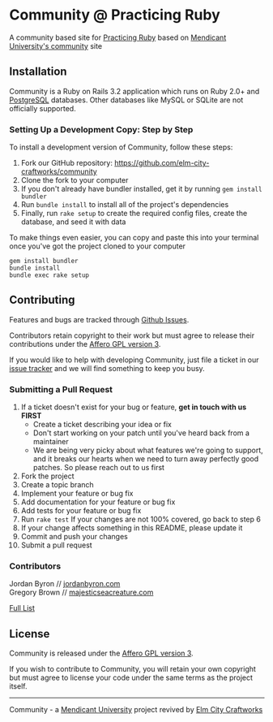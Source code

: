 Community @ Practicing Ruby
===========================

A community based site for [Practicing Ruby](https://practicingruby.com) based
on [Mendicant University's community](http://community.mendicantuniversity.org) site

## Installation

Community is a Ruby on Rails 3.2 application which runs on Ruby 2.0+ and
[PostgreSQL](http://www.postgresql.org) databases. Other databases like MySQL
or SQLite are not officially supported.

### Setting Up a Development Copy: Step by Step

To install a development version of Community, follow these steps:

1. Fork our GitHub repository: <https://github.com/elm-city-craftworks/community>
2. Clone the fork to your computer
3. If you don't already have bundler installed, get it by running `gem install bundler`
4. Run `bundle install` to install all of the project's dependencies
5. Finally, run `rake setup` to create the required config files, create the database, and seed it with data

To make things even easier, you can copy and paste this into your terminal once you've got the project cloned to your computer

```
gem install bundler
bundle install
bundle exec rake setup
```

## Contributing

Features and bugs are tracked through [Github
Issues](https://github.com/elm-city-craftworks/community/issues).

Contributors retain copyright to their work but must agree to release their
contributions under the [Affero GPL version 3](http://www.gnu.org/licenses/agpl.html).

If you would like to help with developing Community, just file a ticket in our
[issue tracker](https://github.com/elm-city-craftworks/community/issues)
and we will find something to keep you busy.

### Submitting a Pull Request

1. If a ticket doesn't exist for your bug or feature, **get in touch with us FIRST**
    - Create a ticket describing your idea or fix
    - Don't start working on your patch until you've heard back from a maintainer
    - We are being very picky about what features we're going to support, and it 
    breaks our hearts when we need to turn away perfectly good patches. So please reach out to us first
2. Fork the project
3. Create a topic branch
4. Implement your feature or bug fix
5. Add documentation for your feature or bug fix
6. Add tests for your feature or bug fix
7. Run `rake test` If your changes are not 100% covered, go back to step 6
8. If your change affects something in this README, please update it
9. Commit and push your changes
10. Submit a pull request

### Contributors

Jordan Byron // [jordanbyron.com](http://jordanbyron.com) <br/>
Gregory Brown // [majesticseacreature.com](http://majesticseacreature.com/)

[Full List](https://github.com/elm-city-craftworks/community/contributors)

## License

Community is released under the [Affero GPL version 3](http://www.gnu.org/licenses/agpl.html).

If you wish to contribute to Community, you will retain your own copyright but must agree to license your code under the same terms as the project itself.

------

Community - a [Mendicant University](http://mendicantuniversity.org) project
revived by [Elm City Craftworks](http://elmcitycraftworks.org)

